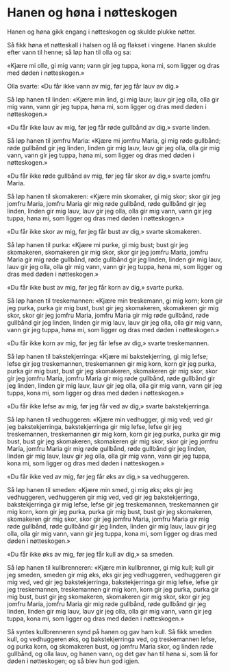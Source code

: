 # Hanen og høna i nøtteskogen

Hanen og høna gikk engang i nøtteskogen og skulde plukke nøtter.

Så fikk høna et nøtteskall i halsen og lå og flakset i vingene. Hanen skulde efter vann til henne; så løp han til olla og sa:

«Kjære mi olle, gi mig vann; vann gir jeg tuppa, kona mi, som ligger og dras med døden i nøtteskogen.»

Olla svarte: «Du får ikke vann av mig, før jeg får lauv av dig.»

Så løp hanen til linden: «Kjære min lind, gi mig lauv; lauv gir jeg olla, olla gir mig vann, vann gir jeg tuppa, høna mi, som ligger og dras med døden i nøtteskogen.»

«Du får ikke lauv av mig, før jeg får røde gullbånd av dig,» svarte linden.

Så løp hanen til jomfru Maria: «Kjære mi jomfru Maria, gi mig røde gullbånd; røde gullbånd gir jeg linden, linden gir mig lauv, lauv gir jeg olla, olla gir mig vann, vann gir jeg tuppa, høna mi, som ligger og dras med døden i nøtteskogen.»

«Du får ikke røde gullbånd av mig, før jeg får skor av dig,» svarte jomfru Maria.

Så løp hanen til skomakeren: «Kjære min skomaker, gi mig skor; skor gir jeg jomfru Maria, jomfru Maria gir mig røde gullbånd, røde gullbånd gir jeg linden, linden gir mig lauv, lauv gir jeg olla, olla gir mig vann, vann gir jeg tuppa, høna mi, som ligger og dras med døden i nøtteskogen.»

«Du får ikke skor av mig, før jeg får bust av dig,» svarte skomakeren.

Så løp hanen til purka: «Kjære mi purke, gi mig bust; bust gir jeg skomakeren, skomakeren gir mig skor, skor gir jeg jomfru Maria, jomfru Maria gir mig røde gullbånd, røde gullbånd gir jeg linden, linden gir mig lauv, lauv gir jeg olla, olla gir mig vann, vann gir jeg tuppa, høna mi, som ligger og dras med døden i nøtteskogen.»

«Du får ikke bust av mig, før jeg får korn av dig,» svarte purka.

Så løp hanen til treskemannen: «Kjære min treskemann, gi mig korn; korn gir jeg purka, purka gir mig bust, bust gir jeg skomakeren, skomakeren gir mig skor, skor gir jeg jomfru Maria, jomfru Maria gir mig røde gullbånd, røde gullbånd gir jeg linden, linden gir mig lauv, lauv gir jeg olla, olla gir mig vann, vann gir jeg tuppa, høna mi, som ligger og dras med døden i nøtteskogen.»

«Du får ikke korn av mig, før jeg får lefse av dig,» svarte treskemannen.

Så løp hanen til bakstekjerringa: «Kjære mi bakstekjerring, gi mig lefse; lefse gir jeg treskemannen, treskemannen gir mig korn, korn gir jeg purka, purka gir mig bust, bust gir jeg skomakeren, skomakeren gir mig skor, skor gir jeg jomfru Maria, jomfru Maria gir mig røde gullbånd, røde gullbånd gir jeg linden, linden gir mig lauv, lauv gir jeg olla, olla gir mig vann, vann gir jeg tuppa, kona mi, som ligger og dras med døden i nøtteskogen.»

«Du får ikke lefse av mig, før jeg får ved av dig,» svarte bakstekjerringa.

Så løp hanen til vedhuggeren: «Kjære min vedhugger, gi mig ved; ved gir jeg bakstekjerringa, bakstekjerringa gir mig lefse, lefse gir jeg treskemannen, treskemannen gir mig korn, korn gir jeg purka, purka gir mig bust, bust gir jeg skomakeren, skomakeren gir mig skor, skor gir jeg jomfru Maria, jomfru Maria gir mig røde gullbånd, røde gullbånd gir jeg linden, linden gir mig lauv, lauv gir jeg olla, olla gir mig vann, vann gir jeg tuppa, kona mi, som ligger og dras med døden i nøtteskogen.»

«Du får ikke ved av mig, før jeg får øks av dig,» sa vedhuggeren.

Så løp hanen til smeden: «Kjære min smed, gi mig øks; øks gir jeg vedhuggeren, vedhuggeren gir mig ved, ved gir jeg bakstekjerringa, bakstekjerringa gir mig lefse, lefse gir jeg treskemannen, treskemannen gir mig korn, korn gir jeg purka, purka gir mig bust, bust gir jeg skomakeren, skomakeren gir mig skor, skor gir jeg jomfru Maria, jomfru Maria gir mig røde gullbånd, røde gullbånd gir jeg linden, linden gir mig lauv, lauv gir jeg olla, olla gir mig vann, vann gir jeg tuppa, kona mi, som ligger og dras med døden i nøtteskogen.»

«Du får ikke øks av mig, før jeg får kull av dig,» sa smeden.

Så løp hanen til kullbrenneren: «Kjære min kullbrenner, gi mig kull; kull gir jeg smeden, smeden gir mig øks, øks gir jeg vedhuggeren, vedhuggeren gir mig ved, ved gir jeg bakstekjerringa, bakstekjerringa gir mig lefse, lefse gir jeg treskemannen, treskemannen gir mig korn, korn gir jeg purka, purka gir mig bust, bust gir jeg skomakeren, skomakeren gir mig skor, skor gir jeg jomfru Maria, jomfru Maria gir mig røde gullbånd, røde gullbånd gir jeg linden, linden gir mig lauv, lauv gir jeg olla, olla gir mig vann, vann gir jeg tuppa, kona mi, som ligger og dras med døden i nøtteskogen.»

Så syntes kullbrenneren synd på hanen og gav ham kull. Så fikk smeden kull, og vedhuggeren øks, og bakstekjerringa ved, og treskemannen lefse, og purka korn, og skomakeren bust, og jomfru Maria skor, og linden røde gullbånd, og olla lauv, og hanen vann, og det gav han til høna si, som lå for døden i nøtteskogen; og så blev hun god igjen.
